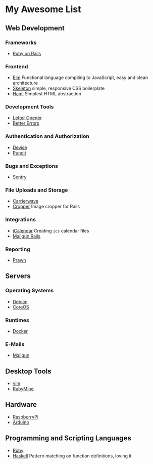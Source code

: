 # My Awesome List

## Web Development

### Frameworks

- [Ruby on Rails](http://rubyonrails.org/)

### Frontend

- [Elm](http://elm-lang.org) Functional language compiling to JavaScript, easy and clean architecture
- [Skeleton](http://getskeleton.com/) simple, responsive CSS boilerplate
- [Haml](http://haml.info) Simplest HTML abstraction

### Development Tools

- [Letter Opener](https://github.com/ryanb/letter_opener)
- [Better Errors](https://github.com/charliesome/better_errors)

### Authentication and Authorization

- [Devise](https://github.com/plataformatec/devise)
- [Pundit](https://github.com/elabs/pundit)

### Bugs and Exceptions

- [Sentry](https://sentry.io)

### File Uploads and Storage

- [Carrierwave](https://github.com/carrierwaveuploader/carrierwave)
- [Cropper](https://github.com/cristianbica/cropper-rails) Image cropper for Rails

### Integrations

- [iCalendar](https://github.com/icalendar/icalendar) Creating `ics` calendar files
- [Mailgun Rails](https://github.com/jorgemanrubia/mailgun_rails)

### Reporting

- [Prawn](https://github.com/prawnpdf/prawn)

## Servers

### Operating Systems

- [Debian](https://www.debian.org)
- [CoreOS](https://coreos.com)

### Runtimes

- [Docker](https://www.docker.com)

### E-Mails

- [Mailgun](https://www.mailgun.com)

## Desktop Tools

- [vim](http://www.vim.org)
- [RubyMine](https://www.jetbrains.com/ruby/)

## Hardware

- [RaspberryPi](https://www.raspberrypi.org)
- [Arduino](https://www.arduino.cc)

## Programming and Scripting Languages

- [Ruby](https://www.ruby-lang.org)
- [Haskell](https://www.haskell.org) Pattern matching on function definitions, loving it
